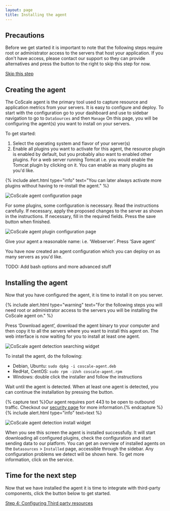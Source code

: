```yaml
---
layout: page
title: Installing the agent
---
```


## Precautions
Before we get started it is important to note that the following steps require root or administrator access to the servers that host your application. If you don't have access, please contact our support so they can provide alternatives and press the button to the right to skip this step for now.

<a href="{{ site.baseurl }}/getting-started/install-third-party.html" class="btn btn-warning btn-lg pull-right">Skip this step</a>
<br />

## Creating the agent
The CoScale agent is the primary tool used to capture resource and application metrics from your servers. It is easy to configure and deploy. To start with the configuration go to your dashboard and use to sidebar navigation to go to `DataSources` and then `Manage` On this page, you will be configuring the agent(s) you want to install on your servers.

To get started:

1. Select the operating system and flavor of your server(s)
2. Enable all plugins you want to activate for this agent, the resource plugin is enabled by default, but you probably also want to enabled other plugins. For a web server running Tomcat i.e. you would enable the Tomcat plugin by clicking on it. You can enable as many plugins as you'd like.

{% include alert.html type="info" text="You can later always activate more plugins without having to re-install the agent." %}


<p class="text-center"><img class="img-responsive" src="{{ site.baseurl }}/gfx/getting-started/install-agent/agent_configuration.png" alt="CoScale agent configuration page" /></p>

For some plugins, some configuration is necessary. Read the instructions carefully.
If necessary, apply the proposed changes to the server as shown in the instructions.
If necessary, fill in the required fields. Press the save button when finished.

<p class="text-center"><img class="img-responsive" src="{{ site.baseurl }}/gfx/getting-started/install-agent/plugin_configuration.png" alt="CoScale agent plugin configuration page" /></p>
Give your agent a reasonable name: i.e. ‘Webserver’. Press ‘Save agent’

You have now created an agent configuration which you can deploy on as many servers as you'd like.

TODO: Add bash options and more advanced stuff

## Installing the agent

Now that you have configured the agent, it is time to install it on you server.

{% include alert.html type="warning" text="For the following steps you will need root or administrator access to the servers you will be installing the CoScale agent on." %}


Press ‘Download agent’, download the agent binary to your computer and then copy it to all the servers where you want to install this agent on. The web interface is now waiting for you to install at least one agent.

<p class="text-center"><img src="{{ site.baseurl }}/gfx/getting-started/install-agent/agent_detection_searching.png" alt="CoScale agent detection searching widget" /></p>

To install the agent, do the following:

* Debian, Ubuntu: `sudo dpkg -i coscale-agent.deb`
* RedHat, CentOS: `sudo rpm -iUvh coscale-agent.rpm`
* Windows: double click the installer and follow the instructions

Wait until the agent is detected. When at least one agent is detected, you can continue the installation by pressing the button.

{% capture text %}Our agent requires port 443 to be open to outbound traffic. Checkout our <a href="{{ site.baseurl }}/advanced/security.html">security page</a> for more information.{% endcapture %}
{% include alert.html type="info" text=text %}

<p class="text-center"><img src="{{ site.baseurl }}/gfx/getting-started/install-agent/agent_detection_install.png" alt="CoScale agent detection install widget" /></p>

When you see this screen the agent is installed successfully. It will start downloading all configured plugins, check the configuration and start sending data to our platform. You can get an overview of installed agents on the `Datasources` > `Installed` page, accessible through the sidebar. Any configuration problems we detect will be shown here. To get more information, click on the service.

## Time for the next step
Now that we have installed the agent it is time to integrate with third-party components, click the button below to get started.

<a href="{{ site.baseurl }}/getting-started/install-third-party.html" class="btn btn-primary btn-lg btn-block spacing-top">Step 4: Configuring Third party resources</a>
